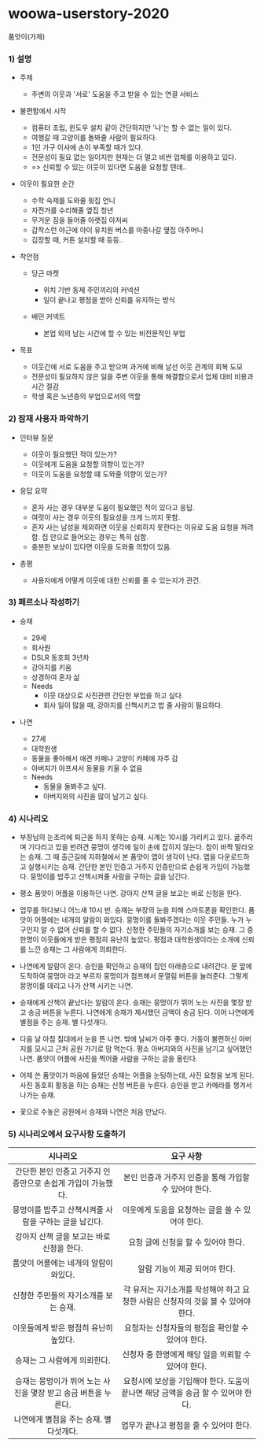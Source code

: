 # woowa-userstory-2020

품앗이(가제)

### 1) 설명
- 주제
    - 주변의 이웃과 '서로' 도움을 주고 받을 수 있는 연결 서비스

- 불편함에서 시작
    - 컴퓨터 조립, 윈도우 설치 같이 간단하지만 '나'는 할 수 없는 일이 있다.
    - 여행갈 때 고양이를 돌봐줄 사람이 필요하다.
    - 1인 가구 이사에 손이 부족할 때가 있다.
    - 전문성이 필요 없는 일이지만 현재는 더 멀고 비싼 업체를 이용하고 있다.
    - => 신뢰할 수 있는 이웃이 있다면 도움을 요청할 텐데..
    
- 이웃이 필요한 순간
    - 수학 숙제를 도와줄 윗집 언니
    - 자전거를 수리해줄 옆집 청년
    - 무거운 짐을 들어줄 아랫집 아저씨
    - 갑작스런 야근에 아이 유치원 버스를 마중나갈 옆집 아주머니
    - 김장할 때, 커튼 설치할 때 등등..

- 착안점
    - 당근 마켓
        - 위치 기반 동제 주민끼리의 커넥션
        - 일이 끝나고 평점을 받아 신뢰를 유지하는 방식
    
    - 배민 커넥트
        - 본업 외의 남는 시간에 할 수 있는 비전문적인 부업

- 목표
    - 이웃간에 서로 도움을 주고 받으며 과거에 비해 날선 이웃 관계의 회복 도모
    - 전문성이 필요하지 않은 일을 주변 이웃을 통해 해결함으로서 업체 대비 비용과 시간 절감
    - 학생 혹은 노년층의 부업으로서의 역할


### 2) 잠재 사용자 파악하기
- 인터뷰 질문
    - 이웃이 필요했던 적이 있는가?
    - 이웃에게 도움을 요청할 의향이 있는가?
    - 이웃이 도움을 요청할 떄 도와줄 의향이 있는가?
    
- 응답 요약
    - 혼자 사는 경우 대부분 도움이 필요했던 적이 있다고 응답.
    - 여럿이 사는 경우 이웃의 필요성을 크게 느끼지 못함.
    - 혼자 사는 남성을 제외하면 이웃을 신뢰하지 못한다는 이유로 도움 요청을 꺼려함. 집 안으로 들어오는 경우는 특히 심함.
    - 충분한 보상이 있다면 이웃을 도와줄 의향이 있음.

- 총평
    - 사용자에게 어떻게 이웃에 대한 신뢰를 줄 수 있는지가 관건.

### 3) 페르소나 작성하기
- 승재
    - 29세
    - 회사원
    - DSLR 동호회 3년차
    - 강아지를 키움
    - 상경하여 혼자 삶
    - Needs
        - 이웃 대상으로 사진관련 간단한 부업을 하고 싶다.
        - 회사 일이 많을 때, 강아지를 산책시키고 밥 줄 사람이 필요하다.

- 나연
    - 27세
    - 대학원생
    - 동물을 좋아해서 애견 카페나 고양이 카페에 자주 감
    - 아버지가 아프셔서 동물을 키울 수 없음
    - Needs
        - 동물을 돌봐주고 싶다.
        - 아버지와의 사진을 많이 남기고 싶다.
        

### 4) 시나리오
- 부장님의 눈초리에 퇴근을 하지 못하는 승재. 시계는 10시를 가리키고 있다. 
굶주리며 기다리고 있을 반려견 뭉멍이 생각에 일이 손에 잡히지 않는다. 침이 바짝 말라오는 승재.
그 때 출근길에 지하철에서 본 품앗이 앱이 생각이 난다. 앱을 다운로드하고 실행시키는 승재.
간단한 본인 인증고 거주지 인증만으로 손쉽게 가입이 가능했다. 뭉멍이를 밥주고 산책시켜줄 사람을 구하는 글을 남긴다.

- 평소 품앗이 어플을 이용하던 나연. 강아지 산책 글을 보고는 바로 신청을 한다.

- 업무를 하다보니 어느새 10시 반. 승재는 부장의 눈을 피해 스마트폰을 확인한다. 품앗이 어플에는 네개의 알람이 와있다.
뭉멍이를 돌봐주겠다는 이웃 주민들. 누가 누구인지 알 수 없어 신뢰를 할 수 없다. 신청한 주민들의 자기소개를 보는 승재.
그 중 한명이 이웃들에게 받은 평점히 유난히 높았다. 평점과 대학원생이라는 소개에 신뢰를 느낀 승재는 그 사람에게 의뢰한다.

- 나연에게 알람이 온다. 승인을 확인하고 승재의 집인 아래층으로 내려간다. 문 앞에 도착하여 뭉멍아 라고 부르자 
뭉멍이가 점프해서 문열림 버튼을 눌러준다. 그렇게 뭉멍이를 데리고 나가 산책 시키는 나연.

- 승재에게 산책이 끝났다는 알람이 온다. 승재는 뭉멍이가 뛰어 노는 사진을 몇장 받고 송금 버튼을 누른다.
나연에게 승재가 제시했던 금액이 송금 된다. 이어 나연에게 별점을 주는 승재. 별 다섯개다.

- 다음 날 아침 침대에서 눈을 뜬 나연. 밖에 날씨가 아주 좋다. 거동이 불편하신 아버지를 모시고 근처 공원 가기로 맘 먹는다.
평소 아버지와의 사진을 남기고 싶어했던 나연. 품앗이 어플에 사진을 찍어줄 사람을 구하는 글을 올린다.

- 어제 쓴 품앗이가 마음에 들었던 승재는 어플을 눈팅하는데, 사진 요청을 보게 된다. 사진 동호회 활동을 하는 승재는 신청 버튼을 누른다. 
승인을 받고 카메라를 챙겨서 나가는 승재.

- 꽃으로 수놓은 공원에서 승재와 나연은 처음 만났다.


### 5) 시나리오에서 요구사항 도출하기

|  <center>시나리오</center> |  <center>요구 사항</center> |
|:------------|:--------------------------:|
|<center>간단한 본인 인증고 거주지 인증만으로 손쉽게 가입이 가능했다. </center> | <center>본인 인증과 거주지 인증을 통해 가입할 수 있어야 한다.</center> |
|<center>뭉멍이를 밥주고 산책시켜줄 사람을 구하는 글을 남긴다.</center> | <center>이웃에게 도움을 요청하는 글을 쓸 수 있어야 한다.</center> |
|<center>강아지 산책 글을 보고는 바로 신청을 한다.</center> | <center>요청 글에 신청을 할 수 있어야 한다.</center> |
|<center>품앗이 어플에는 네개의 알람이 와있다.</center> | <center>알람 기능이 제공 되어야 한다.</center> |
|<center>신청한 주민들의 자기소개를 보는 승재.</center> | <center>각 유저는 자기소개를 작성해야 하고 요청한 사람은 신청자의 것을 볼 수 있어야 한다.</center> |
|<center>이웃들에게 받은 평점히 유난히 높았다.</center> | <center>요청자는 신청자들의 평점을 확인할 수 있어야 한다.</center> |
|<center>승재는 그 사람에게 의뢰한다.</center> | <center>신청자 중 한명에게 해당 일을 의뢰할 수 있어야 한다.</center> |
|<center>승재는 뭉멍이가 뛰어 노는 사진을 몇장 받고 송금 버튼을 누른다.</center> | <center>요청시에 보상을 기입해야 한다. 도움이 끝나면 해당 금액을 송금 할 수 있어야 한다.</center> |
|<center>나연에게 별점을 주는 승재. 별 다섯개다.</center> | <center>업무가 끝나고 평점을 줄 수 있어야 한다.</center> |
